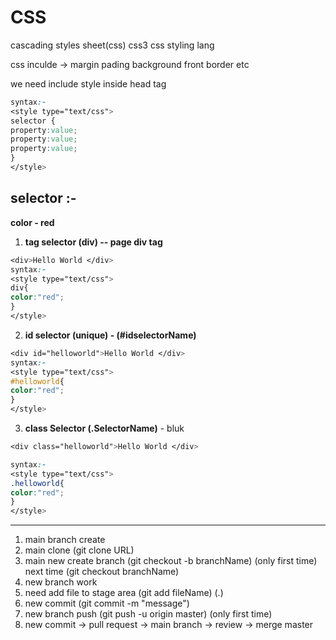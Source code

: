 # CSS
cascading styles sheet(css) css3
css styling lang


css inculde -> margin pading background front border etc 

we need include style inside head tag

```css
syntax:-
<style type="text/css">
selector {
property:value;
property:value;
property:value;
}
</style>
```

## selector  :- 
**color - red**
1. **tag selector (div)  -- page div tag** 
```css
<div>Hello World </div>
syntax:-
<style type="text/css">
div{
color:"red";
}
</style>
```
2. **id selector (unique) - (#idselectorName)**

```css
<div id="helloworld">Hello World </div>
syntax:-
<style type="text/css">
#helloworld{
color:"red";
}
</style>
```

3. **class Selector (.SelectorName)** - bluk
```css
<div class="helloworld">Hello World </div>

syntax:-
<style type="text/css">
.helloworld{
color:"red";
}
</style>
```



------------------------------------

1. main branch create 
1. main clone (git clone URL)
1. main new create branch (git checkout -b branchName) (only first time) next time (git checkout branchName)
1. new branch work
1. need add file to stage area (git add fileName) (.)
1. new commit  (git commit -m "message")
1. new branch push (git push -u origin master) (only first time)
1. new commit -> pull request -> main branch -> review -> merge master





